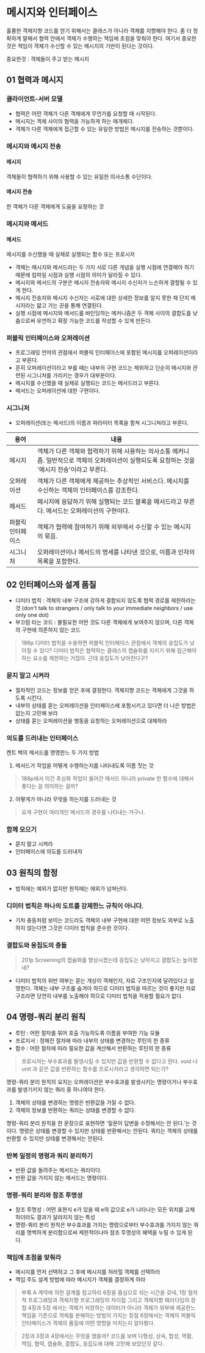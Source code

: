 # 메시지와 인터페이스

훌륭한 객체지향 코드를 얻기 위해서는 클래스가 아니라 객체를 지향해야 한다. 좀 더 정확하게 말해서 협력 안에서 객체가 수행하는 책임에 초점을 맞춰야 한다.
여기서 중요한 것은 책임이 객체가 수신할 수 있는 메시지의 기반이 된다는 것이다.

중요한것 : 객체들이 주고 받는 메시지

## 01 협력과 메시지

### 클라이언트-서버 모델

- 협력은 어떤 객체가 다른 객체에게 무언가를 요청할 때 시작된다.
- 메시지는 겍체 사이의 협력을 가능하게 하는 매개체다. 
- 객체가 다른 객체에게 접근할 수 있는 유일한 방법은 메시지를 전송하는 것뿐이다.

### 메시지와 메시지 전송

#### 메시지

객체들이 협력하기 위해 사용할 수 있는 유일한 의사소통 수단이다.

#### 메시지 전송

한 객체가 다른 객체에게 도움을 요청하는 것

### 메시지와 메서드

#### 메서드

메시지를 수신했을 때 실제로 실행되는 함수 또는 프로시저

- 객체는 메시지와 메서드라는 두 가지 서로 다른 개념을 실행 시점에 연결해야 하기 때문에 컴파일 시점과 실행 시점의 의미가 달라질 수 있다.
- 메시지와 메서드의 구분은 메시지 전송자와 메시지 수신자가 느슨하게 결할될 수 있게 한다.
- 메시지 전송자와 메시지 수신자는 서로에 대한 상세한 정보를 알지 못한 채 단지 메시지라는 얇고 가는 끈을 통해 연결된다. 
- 실행 시점에 메시지와 메서드를 바인딩하는 메커니즘은 두 객체 사이의 결합도를 낮춤으로써 유연하고 확장 가능한 코드를 작성할 수 있게 만든다. 

### 퍼블릭 인터페이스와 오퍼레이션

- 프로그래밍 언어의 관점에서 퍼블릭 인터페이스에 포함된 메시지를 오퍼레이션이라고 부른다.
- 흔히 오퍼레이션이라고 부를 때는 내부의 구현 코드는 제외하고 단순히 메시지와 관련된 시그니처를 가리키는 경우가 대부분이다.
- 메시지를 수신했을 때 실제로 실행되는 코드는 메서드라고 부른다.
- 메서드는 오퍼레이션에 대한 구현이다.

### 시그니처

- 오퍼레이션(또는 메서드)의 이름과 파라미터 목록을 함쳐 시그니쳐라고 부른다.

|용어|내용|
|----|---|
|메시지|객체가 다른 객체와 협력하기 위해 사용하는 의사소통 메커니즘. 일반적으로 객체의 오퍼레이션이 실행되도록 요청하는 것을 '메시지 전송'이라고 부른다.|
|오퍼레이션|객체가 다른 객체에게 제공하는 추상적인 서비스다. 메시지를 수신하는 객체의 인터페이스를 강조한다.|
|메서드|메시지에 응답하기 위해 실행되는 코드 블록을 메서드라고 부른다. 메서드는 오퍼레이션의 구현이다.|
|퍼블릭 인터페이스|객체가 협력에 참여하기 위해 외부에서 수신할 수 있는 메시지의 묶음.|
|시그니처|오퍼레이션이나 메서드의 명세를 나타낸 것으로, 이름과 인자의 목록을 포함한다.|

## 02 인터페이스와 설계 품질

- 디미터 법칙 : 객체의 내부 구조에 강하게 결합되지 않도록 협력 경로를 제한하라는 것 (don't talk to strangers / only talk to your immediate neighbors / use only one dot) 
- 부끄럼 타는 코드 : 불필요한 어떤 것도 다른 객체에게 보여주지 않으며, 다른 객체의 구현에 의존하지 않는 코드

> 186p 디미터 법칙을 수용하면 퍼블릭 인터페이스 관점에서 객체의 응집도가 낮아질 수 있다?
디미터 법칙은 협력하는 클래스의 캡슐화를 지키기 위해 접근해야 하는 요소를 제한하는 거잖아. 근데 응집도가 낮아진다구?

### 묻지 말고 시켜라

- 절차적인 코드는 정보를 얻은 후에 결정한다. 객체지향 코드는 객체에게 그것을 하도록 시킨다.
- 내부의 상태를 묻는 오퍼레이션을 인터페이스에 포함시키고 있다면 더 나은 방법은 없는지 고민해 보라
- 상태를 묻는 오퍼레이션을 행동을 요청하는 오퍼레이션으로 대체하라


### 의도를 드러내는 인터페이스

켄트 벡의 메서드를 명명한느 두 가지 방법

1. 메서드가 작업을 어떻게 수행하는지를 나타내도록 이름 짓는 것
> 188p에서 이건 추상화 작업이 들어간 메서드 아니라 private 한 함수에 대해서 좋다는 걸 의미하는 걸까?

2. 어떻게가 아니라 무엇을 하는지를 드러내는 것
> 요게 구현이 여러개인 메서드의 경우를 나타내는 거구나.

### 함께 모으기

 - 묻지 말고 시켜라
 - 인터페이스에 의도를 드러내자
 
 
## 03 원칙의 함정
 
 - 법칙에는 예외가 없지만 원칙에는 에외가 넘쳐난다.
 
### 디미터 법칙은 하나의 도트를 강제한느 규칙이 아니다.
 
 - 기차 충동처럼 보이는 코드라도 객체의 내부 구현에 대한 어떤 정보도 외부로 노출하지 않는다면 그것은 디미터 법칙을 준수한 것이다.
 
### 결합도와 응집도의 충돌
 
> 201p Screening의 캡슐화를 향상시켰는데 응집도는 낮아지고 결합도는 높아졌네?

- 디미터 법칙의 위반 여부는 묻는 개상이 객체인지, 자료 구조인지에 달려있다고 설명한다. 객체는 내부 구조를 숨겨야 하므로 디미터 법칙을 따르는 것이 좋지만 자료 구조라면 당연히 내부를 노출해야 하므로 디미터 법칙을 적용할 필요가 없다.

## 04 명령-쿼리 분리 원칙

- 루틴 : 어떤 절차를 묶어 호출 가능하도록 이름을 부여한 기능 모듈
- 프로지서 : 정해진 절차에 따라 내부의 상태를 변경하는 루틴의 한 종류
- 함수 : 어떤 절차에 따라 필요한 값을 계산해서 반환하는 루틴의 한 종류

> 프로시저는 부수효과를 발생시킬 수 있지만 값을 반환할 수 없다고 한다. void 나 unit 과 같은 값을 반환하는 함수를 프로시저라고 생각하면 되는가?

명령-쿼리 분리 원칙의 요지는 오퍼레이션은 부수효과를 발생시키는 명령이거나 부수효과를 발생기키지 않는 쿼리 중 하나여야 한다.

1. 객체의 상태를 변경하는 명령은 반환값을 가질 수 없다.
2. 객체의 정보를 반환하는 쿼리는 상태를 변경할 수 없다.

명령-쿼리 분리 원칙을 한 문장으로 표현하면 '질문이 답변을 수정해서는 안 된다.'는 것이다. 명령은 상태를 변경할 수 있지만 상태를 반환해서는 안된다. 쿼리는 객체의 상태를 반환할 수 있지만 상태를 변경해서는 안된다.

### 반복 일정의 명령과 쿼리 분리하기

- 반환 값을 돌려주는 메서드는 쿼리이다.
- 반환 값을 가지지 않는 메서드는 명령이다.

### 명령-쿼리 분리와 참조 투명성

- 참조 투명성 : 어떤 표현식 e가 있을 때 e의 값으로 e가 나타나는 모든 위치를 교체하더라도 결과가 달라지지 않는 특성
- 명령-쿼리 분리 원칙은 부수효과를 가지는 명령으로부터 부수효과를 가지지 않는 쿼리를 명백하게 분리함으로써 제한적이나마 참조 투명성의 혜택을 누릴 수 있게 된다.

### 책임에 초점을 맞춰라

- 메시지를 먼저 선택하고 그 후에 메시지를 처라힐 객체를 선택하라
- 책임 주도 설계 방법에 따라 메시지가 객체를 결정하게 하라

> 부록 A 계약에 의한 걸계를 참고하라
6장을 줌심으로 쉬는 시간을 갖네,
1장 절차적 프로그래밍과 객체지향 프로그래밍의 차이점 그리고 객체지향 패러다임의 장점
4장과 5장 에서는 객체가 저장하는 데이터가 아니라 객체가 외부에 제공한느 책임을 기준으로 객체를 분해하는 방법이 가지는 장점
6장에서는 객체의 퍼블릭 인터페이스가 객체의 품질에 어떤 영향을 미치는지 알아봤다.

> 2장과 3장과 4장에서는 무엇을 했을까? 코드를 보며 다형성, 상속, 합성, 역활, 책임, 협력, 캡슐화, 결합도, 응집도에 대해 고민해 보았던것 같다.
